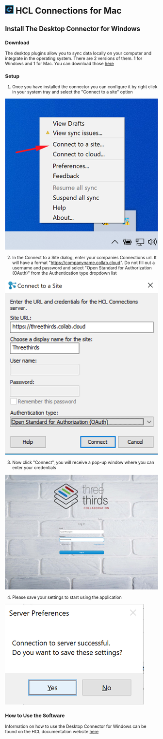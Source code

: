 # <img src="/assets/images/HCL_Connection_Master.png" alt="ConnectionsLogo" height="28" /> HCL Connections for Mac

## Install The Desktop Connector for Windows



### Download
The desktop plugins allow you to sync data locally on your computer and integrate in the operating system. There are 2 versions of them. 1 for Windows and 1 for Mac. You can download those [here](https://docs.collab.cloud/help/downloads/)

### Setup
1. Once you have installed the connector you can configure it by right click in your system tray and select the "Connect to a site" option

<img src="/assets/images/screen-shots/connections/connect-to-a-site.png" alt="Connect to a site" />

2. In the Connect to a Site dialog, enter your companies Connections url. It will have a format "https://companyname.collab.cloud".
Do not fill out a username and password and select "Open Standard for Authorization (OAuth)" from the Authentication type dropdown list

<img src="/assets/images/screen-shots/connections/connection-details.png" alt="Connect Details" />

3. Now click "Connect", you will receive a pop-up window where you can enter your credentials

<img src="/assets/images/screen-shots/connections/desktoplogin.png" alt="login" />

4. Please save your settings to start using the application

<img src="/assets/images/screen-shots/connections/save-settings.png" alt="login" />

### How to Use the Software
Information on how to use the Desktop Connector for Windows can be found on the HCL documentation website [here](https://help.hcltechsw.com/connections/v65/connectors/enduser/c_ms_plugins_win_explorer.html)
